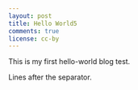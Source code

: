 ```yaml
---
layout: post
title: Hello World5
comments: true
license: cc-by
---
```

This is my first hello-world blog test.

<!--more-->

Lines after the separator.
